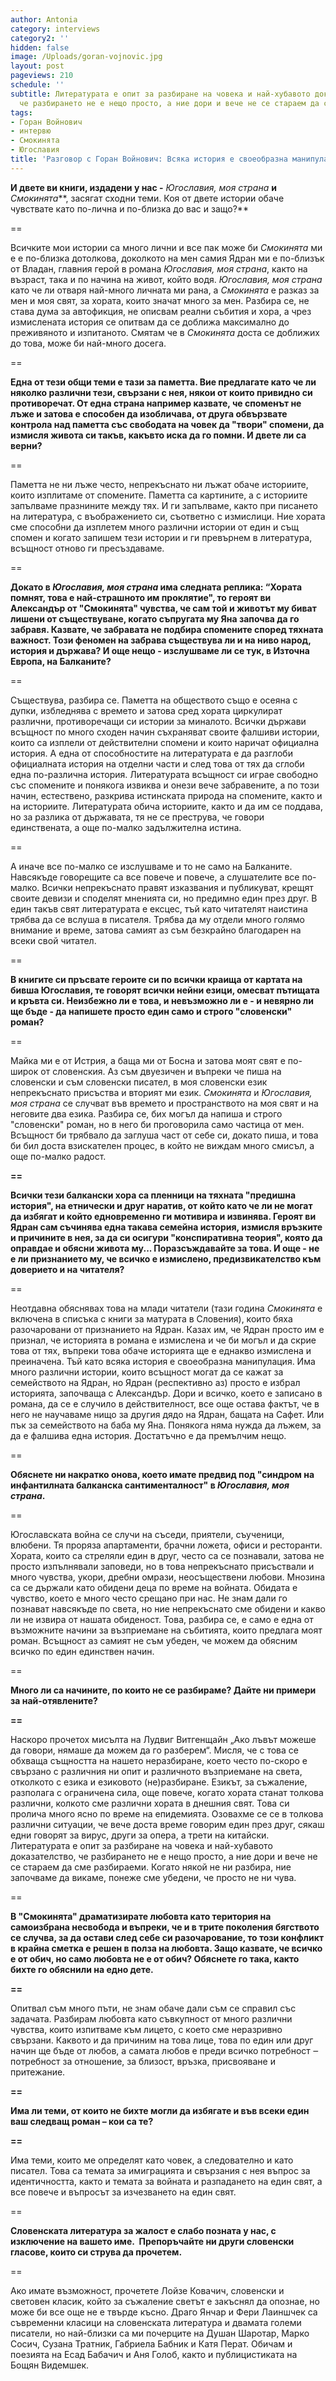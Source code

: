 ```yaml
---
author: Antonia
category: interviews
category2: ''
hidden: false
image: /Uploads/goran-vojnovic.jpg
layout: post
pageviews: 210
schedule: ''
subtitle: Литературата е опит за разбиране на човека и най-хубавото доказателство,
  че разбирането не е нещо просто, а ние дори и вече не се стараем да сме разбираеми
tags:
- Горан Войнович
- интервю
- Смокинята
- Югославия
title: 'Разговор с Горан Войнович: Всяка история е своеобразна манипулация'
---
```


**И двете ви книги, издадени у нас -** *Югославия, моя страна* **и** *Смокинята***, засягат сходни теми. Коя от двете истории обаче чувствате като по-лична и по-близка до вас и защо?**

\==

Всичките мои истории са много лични и все пак може би *Смокинята* ми е е по-близка дотолкова, доколкото на мен самия Ядран ми е по-близък от Владан, главния герой в романа *Югославия, моя страна*, както на възраст, така и по начина на живот, който водя. *Югославия, моя страна* като че ли отваря най-много личната ми рана, а *Смокинята* е разказ за мен и моя свят, за хората, които значат много за мен. Разбира се, не става дума за автофикция, не описвам реални събития и хора, а чрез измислената история се опитвам да се доближа максимално до преживяното и изпитаното. Смятам че в *Смокинята* доста се доближих до това, може би най-много досега. 

\==

**Една от тези общи теми е тази за паметта. Вие предлагате като че ли няколко различни тези, свързани с нея, някои от които привидно си противоречат. От една страна например казвате, че споменът не лъже и затова е способен да изобличава, от друга обвързвате контрола над паметта със свободата на човек да "твори" спомени, да измисля живота си такъв, какъвто иска да го помни. И двете ли са верни?**

\==

Паметта не ни лъже често, непрекъснато ни лъжат обаче историите, които изплитаме от спомените. Паметта са картините, а с историите запълваме празнините между тях. И ги запълваме, както при писането на литература, с въображението си, съответно с измислици. Ние хората сме способни да изплетем много различни истории от един и същ спомен и когато запишем тези истории и ги превърнем в литература, всъщност отново ги пресъздаваме. 

\==

**Докато в *Югославия, моя страна* има следната реплика: “Хората помнят, това е най-страшното им проклятие", то героят ви Александър от "Смокинята" чувства, че сам той и животът му биват лишени от съществуване, когато съпругата му Яна започва да го забравя. Казвате, че забравата не подбира спомените според тяхната важност. Този феномен на забрава съществува ли и на ниво народ, история и държава? И още нещо - изслушваме ли се тук, в Източна Европа, на Балканите?**

\==

Съществува, разбира се. Паметта на обществото също е осеяна с дупки, избледнява с времето и затова сред хората циркулират различни, противоречащи си истории за миналото. Всички държави всъщност по много сходен начин съхраняват своите фалшиви истории, които са изплели от действителни спомени и които наричат официална история. А една от способностите на литературата е да разглоби официалната история на отделни части и след това от тях да сглоби една по-различна история. Литературата всъщност си играе свободно със спомените и понякога извиква и онези вече забравените, а по този начин, естествено, разкрива истинската природа на спомените, както и на историите. Литературата обича историите, както и да им се поддава, но за разлика от държавата, тя не се преструва, че говори единствената, а още по-малко задължителна истина.

\==

А иначе все по-малко се изслушваме и то не само на Балканите. Навсякъде говорещите са все повече и повече, а слушателите все по-малко. Всички непрекъснато правят изказвания и публикуват, крещят своите девизи и споделят мненията си, но предимно един през друг. В един такъв свят литературата е ексцес, тъй като читателят наистина трябва да се вслуша в писателя. Трябва да му отдели много голямо внимание и време, затова самият аз съм безкрайно благодарен на всеки свой читател.

\==

**В книгите си пръсвате героите си по всички краища от картата на бивша Югославия, те говорят всички нейни езици, омесват пътищата и кръвта си. Неизбежно ли е това, и невъзможно ли е - и невярно ли ще бъде - да напишете просто един само и строго "словенски" роман?**

\==

Майка ми е от Истрия, а баща ми от Босна и затова моят свят е по-широк от словенския. Аз съм двуезичен и въпреки че пиша на словенски и съм словенски писател, в моя словенски език непрекъснато присъства и вторият ми език. *Смокинята* и *Югославия, моя страна* се случват във времето и пространството на моя свят и на неговите два езика. Разбира се, бих могъл да напиша и строго "словенски" роман, но в него би проговорила само частица от мен. Всъщност би трябвало да заглуша част от себе си, докато пиша, и това би бил доста взискателен процес, в който не виждам много смисъл, а още по-малко радост.

**\==**

**Всички тези балкански хора са пленници на тяхната "предишна история", на етнически и друг наратив, от който като че ли не могат да избягат и който едновременно ги мотивира и извинява. Героят ви Ядран сам съчинява една такава семейна история, измисля връзките и причините в нея, за да си осигури "конспиративна теория", която да оправдае и обясни живота му... Поразсъждавайте за това. И още - не е ли признанието му, че всичко е измислено, предизвикателство към доверието и на читателя?**

\==

Неотдавна обяснявах това на млади читатели (тази година *Смокинята* е включена в списъка с книги за матурата в Словения), които бяха разочаровани от признанието на Ядран. Казах им, че Ядран просто им е признал, че историята в романа е измислена и че би могъл и да скрие това от тях, въпреки това обаче историята ще е еднакво измислена и преиначена. Тъй като всяка история е своеобразна манипулация. Има много различни истории, които всъщност могат да се кажат за семейството на Ядран, но Ядран (респективно аз) просто е избрал историята, започваща с Александър. Дори и всичко, което е записано в романа, да се е случило в действителност, все още остава фактът, че в него не научаваме нищо за другия дядо на Ядран, бащата на Сафет. Или пък за семейството на баба му Яна. Понякога няма нужда да лъжем, за да е фалшива една история. Достатъчно е да премълчим нещо.

\==

**Обяснете ни накратко онова, което имате предвид под "синдром на инфантилната балканска сантименталност" в *Югославия, моя страна*.**

\==

Югославската война се случи на съседи, приятели, съученици, влюбени. Тя проряза апартаменти, брачни ложета, офиси и ресторанти. Хората, които са стреляли един в друг, често са се познавали, затова не просто изпълнявали заповеди, но в това непрекъснато присъствали и много чувства, укори, дребни омрази, неосъществени любови. Мнозина са се държали като обидени деца по време на войната. Обидата е чувство, което е много често срещано при нас. Не знам дали го познават навсякъде по света, но ние непрекъснато сме обидени и какво ли не извира от нашата обиденост. Това, разбира се, е само е една от възможните начини за възприемане на събитията, които предлага моят роман. Всъщност аз самият не съм убеден, че можем да обясним всичко по един единствен начин.

\==

**Много ли са начините, по които не се разбираме? Дайте ни примери за най-отявлените?**

**\==**

Наскоро прочетох мисълта на Лудвиг Витгенщайн „Ако лъвът можеше да говори, нямаше да можем да го разберем“. Мисля, че с това се обхваща същността на нашето неразбиране, което често по-скоро е свързано с различния ни опит и различното възприемане на света, отколкото с езика и езиковото (не)разбиране. Езикът, за съжаление, разполага с ограничена сила, още повече, когато хората станат толкова различни, колкото сме различни хората в днешния свят. Това си пролича много ясно по време на епидемията. Озовахме се се в толкова различни ситуации, че вече доста време говорим един през друг, сякаш едни говорят за вирус, други за опера, а трети на китайски. Литературата е опит за разбиране на човека и най-хубавото доказателство, че разбирането не е нещо просто, а ние дори и вече не се стараем да сме разбираеми. Когато някой не ни разбира, ние започваме да викаме, понеже сме убедени, че просто не ни чува.

\==

**В "Смокинята" драматизирате любовта като територия на самоизбрана несвобода и въпреки, че и в трите поколения бягството се случва, за да остави след себе си разочарование, то този конфликт в крайна сметка е решен в полза на любовта. Защо казвате, че всичко е от обич, но само любовта не е от обич? Обяснете го така, както бихте го обяснили на едно дете.**

**\==**

Опитвал съм много пъти, не знам обаче дали съм се справил със задачата. Разбирам любовта като съвкупност от много различни чувства, които изпитваме към лицето, с което сме неразривно свързани. Каквото и да причиним на това лице, това по един или друг начин ще бъде от любов, а самата любов е преди всичко потребност ‒ потребност за отношение, за близост, връзка, присвояване и притежание.

**\==**

**Има ли теми, от които не бихте могли да избягате и във всеки един ваш следващ роман – кои са те?**

**\==**

Има теми, които ме определят като човек, а следователно и като писател. Това са темата за имиграцията и свързания с нея въпрос за идентичността, както и темата за войната и разпадането на един свят, а все повече и въпросът за изчезването на един свят.

\==

**Словенската литература за жалост е слабо позната у нас, с изключение на вашето име.  Препоръчайте ни други словенски гласове, които си струва да прочетем.**

\==

Ако имате възможност, прочетете Лойзе Ковачич, словенски и световен класик, който за съжаление светът е закъснял да опознае, но може би все още не е твърде късно. Драго Янчар и Фери Лаиншчек са съвременни класици на словенската литература и двамата големи писатели, но най-близки са ми почерците на Душан Шаротар, Марко Сосич, Сузана Тратник, Габриела Бабник и Катя Перат. Обичам и поезията на Есад Бабачич и Аня Голоб, както и публицистиката на Бощян Видемшек.